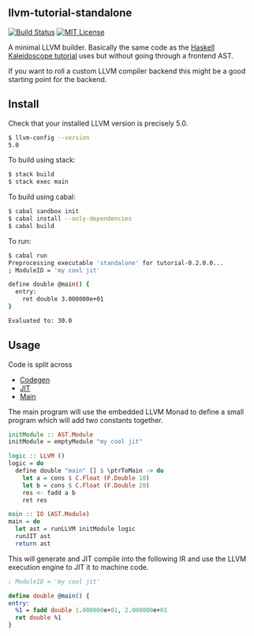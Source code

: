 llvm-tutorial-standalone
------------------------

[![Build Status](https://travis-ci.org/llvm-hs/llvm-hs-kaleidoscope.svg)](https://travis-ci.org/llvm-hs/llvm-hs-kaleidoscope)
[![MIT License](http://img.shields.io/badge/license-mit-blue.svg)](https://github.com/sdiehl/llvm-tutorial-standalone/blob/master/LICENSE)

A minimal LLVM builder. Basically the same code as the [Haskell Kaleidoscope
tutorial](http://www.stephendiehl.com/llvm/) uses but without going through a
frontend AST.

If you want to roll a custom LLVM compiler backend this might be a good starting
point for the backend.

Install
-------

Check that your installed LLVM version is precisely 5.0.

```bash
$ llvm-config --version
5.0
```

To build using stack:

```bash
$ stack build
$ stack exec main
```

To build using cabal:

```bash
$ cabal sandbox init
$ cabal install --only-dependencies
$ cabal build
```

To run:

```bash
$ cabal run
Preprocessing executable 'standalone' for tutorial-0.2.0.0...
; ModuleID = 'my cool jit'

define double @main() {
  entry:
    ret double 3.000000e+01
}

Evaluated to: 30.0
```

Usage
-----

Code is split across

* [Codegen](https://github.com/llvm-hs/llvm-hs-kaleidoscope/blob/master/src/Codegen.hs)
* [JIT](https://github.com/llvm-hs/llvm-hs-kaleidoscope/blob/master/src/JIT.hs)
* [Main](https://github.com/llvm-hs/llvm-hs-kaleidoscope/blob/master/src/Main.hs)

The main program will use the embedded LLVM Monad to define a small program
which will add two constants together. 

```haskell
initModule :: AST.Module
initModule = emptyModule "my cool jit"

logic :: LLVM ()
logic = do
  define double "main" [] $ \ptrToMain -> do
    let a = cons $ C.Float (F.Double 10)
    let b = cons $ C.Float (F.Double 20)
    res <- fadd a b
    ret res

main :: IO (AST.Module)
main = do
  let ast = runLLVM initModule logic
  runJIT ast
  return ast
```

This will generate and JIT compile into the following IR and use the LLVM
execution engine to JIT it to machine code.

```llvm
; ModuleID = 'my cool jit'

define double @main() {
entry:
  %1 = fadd double 1.000000e+01, 2.000000e+01
  ret double %1
}
```
